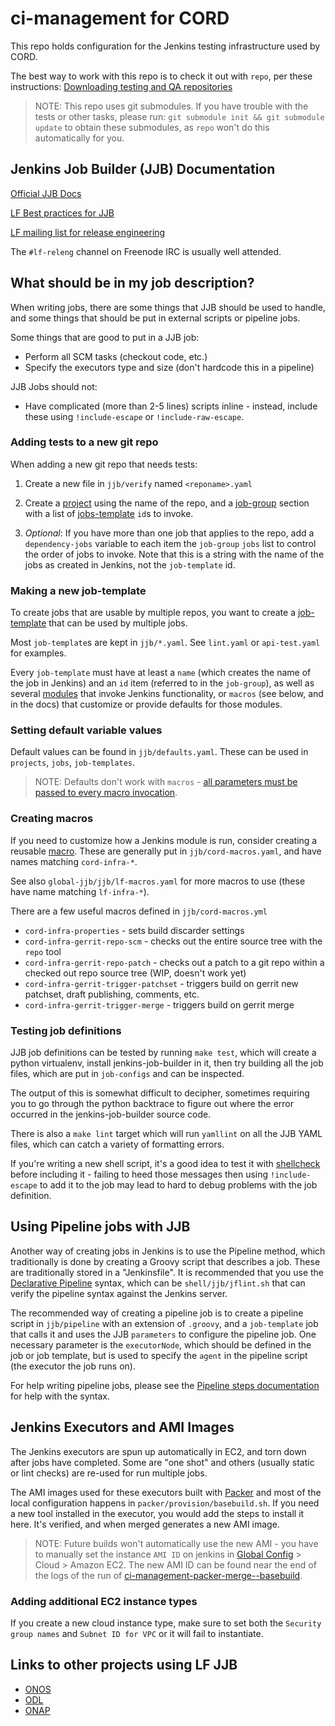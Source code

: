 # ci-management for CORD

This repo holds configuration for the Jenkins testing infrastructure used by
CORD.

The best way to work with this repo is to check it out with `repo`, per these
instructions: [Downloading testing and QA
repositories](https://guide.opencord.org/getting_the_code.html#downloading-testing-and-qa-repositories)

> NOTE: This repo uses git submodules. If you have trouble with the tests or
> other tasks, please run: `git submodule init && git submodule update` to
> obtain these submodules, as `repo` won't do this automatically for you.

## Jenkins Job Builder (JJB) Documentation

[Official JJB Docs](https://docs.openstack.org/infra/jenkins-job-builder/index.html)

[LF Best practices for
JJB](http://docs.releng.linuxfoundation.org/projects/global-jjb/en/latest/best-practices.html#)

[LF mailing list for release
engineering](https://lists.linuxfoundation.org/mailman/listinfo/lf-releng)

The `#lf-releng` channel on Freenode IRC is usually well attended.

## What should be in my job description?

When writing jobs, there are some things that JJB should be used to handle, and
some things that should be put in external scripts or pipeline jobs.

Some things that are good to put in a JJB job:

- Perform all SCM tasks (checkout code, etc.)
- Specify the executors type and size (don't hardcode this in a pipeline)

JJB Jobs should not:

- Have complicated (more than 2-5 lines) scripts inline - instead, include
  these using `!include-escape` or `!include-raw-escape`.

### Adding tests to a new git repo

When adding a new git repo that needs tests:

1. Create a new file in `jjb/verify` named `<reponame>.yaml`

2. Create a
   [project](https://docs.openstack.org/infra/jenkins-job-builder/definition.html#project)
   using the name of the repo, and a
   [job-group](https://docs.openstack.org/infra/jenkins-job-builder/definition.html#job-group)
   section with a list of
   [jobs-template](https://docs.openstack.org/infra/jenkins-job-builder/definition.html#job-template)
   `id`s to invoke.

3. _Optional_: If you have more than one job that applies to the repo, add a
   `dependency-jobs` variable to each item the `job-group` `jobs` list to
   control the order of jobs to invoke. Note that this is a string with the
   name of the jobs as created in Jenkins, not the `job-template` id.

### Making a new job-template

To create jobs that are usable by multiple repos, you want to create a
[job-template](https://docs.openstack.org/infra/jenkins-job-builder/definition.html#job-template)
that can be used by multiple jobs.

Most `job-template`s are kept in `jjb/*.yaml`. See `lint.yaml` or
`api-test.yaml` for examples.

Every `job-template` must have at least a `name` (which creates the name of the
job in Jenkins) and an `id` item (referred to in the `job-group`), as well as
several
[modules](https://docs.openstack.org/infra/jenkins-job-builder/definition.html#modules)
that invoke Jenkins functionality, or `macros` (see below, and in the docs)
that customize or provide defaults for those modules.

### Setting default variable values

Default values can be found in `jjb/defaults.yaml`.  These can be used in
`projects`, `jobs`, `job-templates`.

> NOTE: Defaults don't work with `macros` - [all
parameters must be passed to every macro
invocation](https://docs.openstack.org/infra/jenkins-job-builder/definition.html#macro-notes).

### Creating macros

If you need to customize how a Jenkins module is run, consider creating a
reusable
[macro](https://docs.openstack.org/infra/jenkins-job-builder/definition.html#macro).
These are generally put in `jjb/cord-macros.yaml`, and have names matching
`cord-infra-*`.

See also `global-jjb/jjb/lf-macros.yaml` for more macros to use (these have
name matching `lf-infra-*`).

There are a few useful macros defined in `jjb/cord-macros.yml`

- `cord-infra-properties` - sets build discarder settings
- `cord-infra-gerrit-repo-scm` - checks out the entire source tree with the
  `repo` tool
- `cord-infra-gerrit-repo-patch` - checks out a patch to a git repo within a
  checked out repo source tree (WIP, doesn't work yet)
- `cord-infra-gerrit-trigger-patchset` - triggers build on gerrit new
  patchset, draft publishing, comments, etc.
- `cord-infra-gerrit-trigger-merge` - triggers build on gerrit merge

### Testing job definitions

JJB job definitions can be tested by running `make test`, which will create a
python virtualenv, install jenkins-job-builder in it, then try building all the
job files, which are put in `job-configs` and can be inspected.

The output of this is somewhat difficult to decipher, sometimes requiring you
to go through the python backtrace to figure out where the error occurred in
the jenkins-job-builder source code.

There is also a `make lint` target which will run `yamllint` on all the JJB
YAML files, which can catch a variety of formatting errors.

If you're writing a new shell script, it's a good idea to test it with
[shellcheck](https://github.com/koalaman/shellcheck) before including it -
failing to heed those messages then using `!include-escape` to add it to the
job may lead to hard to debug problems with the job definition.

## Using Pipeline jobs with JJB

Another way of creating jobs in Jenkins is to use the Pipeline method, which
traditionally is done by creating a Groovy script that describes a job. These
are traditionally stored in a "Jenkinsfile". It is recommended that you use the
[Declarative Pipeline](https://jenkins.io/doc/book/pipeline/syntax/) syntax,
which can be `shell/jjb/jflint.sh` that can verify the pipeline syntax against
the Jenkins server.

The recommended way of creating a pipeline job is to create a pipeline script
in `jjb/pipeline` with an extension of `.groovy`, and a `job-template` job that
calls it and uses the JJB `parameters` to configure the pipeline job.  One
necessary parameter is the `executorNode`, which should be defined in the job
or job template, but is used to specify the `agent` in the pipeline script (the
executor the job runs on).

For help writing pipeline jobs, please see the [Pipeline steps
documentation](https://jenkins.io/doc/pipeline/steps/) for help with the
syntax.

## Jenkins Executors and AMI Images

The Jenkins executors are spun up automatically in EC2, and torn down after
jobs have completed. Some are "one shot" and others (usually static or lint
checks) are re-used for run multiple jobs.

The AMI images used for these executors built with
[Packer](https://www.packer.io/) and most of the local configuration happens in
`packer/provision/basebuild.sh`. If you need a new tool installed in the
executor, you would add the steps to install it here.  It's verified, and when
merged generates a new AMI image.

> NOTE: Future builds won't automatically use the new AMI - you have to
> manually set the instance `AMI ID` on jenkins in [Global
> Config](https://jenkins-new.opencord.org/configure) > Cloud > Amazon EC2.
> The new AMI ID can be found near the end of the logs of the run of
> [ci-management-packer-merge-<ostype>-basebuild](https://jenkins-new.opencord.org/job/ci-management-packer-merge-ubuntu-16.04-basebuild/).

### Adding additional EC2 instance types

If you create a new cloud instance type, make sure to set both the `Security
group names` and `Subnet ID for VPC` or it will fail to instantiate.

## Links to other projects using LF JJB

- [ONOS](https://gerrit.onosproject.org/gitweb?p=ci-management.git;a=tree)
- [ODL](https://git.opendaylight.org/gerrit/gitweb?p=releng/builder.git;a=tree)
- [ONAP](https://gerrit.onap.org/r/gitweb?p=ci-management.git;a=tree)

